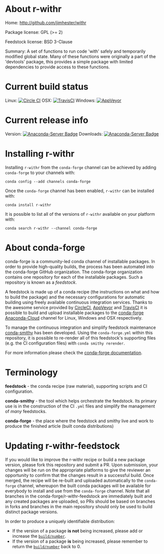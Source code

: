 About r-withr
=============

Home: http://github.com/jimhester/withr

Package license: GPL (>= 2)

Feedstock license: BSD 3-Clause

Summary: A set of functions to run code 'with' safely and temporarily modified global state. Many of these functions were originally a part of the 'devtools' package, this provides a simple package with limited dependencies to provide access to these functions.



Current build status
====================

Linux: [![Circle CI](https://circleci.com/gh/conda-forge/r-withr-feedstock.svg?style=shield)](https://circleci.com/gh/conda-forge/r-withr-feedstock)
OSX: [![TravisCI](https://travis-ci.org/conda-forge/r-withr-feedstock.svg?branch=master)](https://travis-ci.org/conda-forge/r-withr-feedstock)
Windows: [![AppVeyor](https://ci.appveyor.com/api/projects/status/github/conda-forge/r-withr-feedstock?svg=True)](https://ci.appveyor.com/project/conda-forge/r-withr-feedstock/branch/master)

Current release info
====================
Version: [![Anaconda-Server Badge](https://anaconda.org/conda-forge/r-withr/badges/version.svg)](https://anaconda.org/conda-forge/r-withr)
Downloads: [![Anaconda-Server Badge](https://anaconda.org/conda-forge/r-withr/badges/downloads.svg)](https://anaconda.org/conda-forge/r-withr)

Installing r-withr
==================

Installing `r-withr` from the `conda-forge` channel can be achieved by adding `conda-forge` to your channels with:

```
conda config --add channels conda-forge
```

Once the `conda-forge` channel has been enabled, `r-withr` can be installed with:

```
conda install r-withr
```

It is possible to list all of the versions of `r-withr` available on your platform with:

```
conda search r-withr --channel conda-forge
```


About conda-forge
=================

conda-forge is a community-led conda channel of installable packages.
In order to provide high-quality builds, the process has been automated into the
conda-forge GitHub organization. The conda-forge organization contains one repository
for each of the installable packages. Such a repository is known as a *feedstock*.

A feedstock is made up of a conda recipe (the instructions on what and how to build
the package) and the necessary configurations for automatic building using freely
available continuous integration services. Thanks to the awesome service provided by
[CircleCI](https://circleci.com/), [AppVeyor](http://www.appveyor.com/)
and [TravisCI](https://travis-ci.org/) it is possible to build and upload installable
packages to the [conda-forge](https://anaconda.org/conda-forge)
[Anaconda-Cloud](http://docs.anaconda.org/) channel for Linux, Windows and OSX respectively.

To manage the continuous integration and simplify feedstock maintenance
[conda-smithy](http://github.com/conda-forge/conda-smithy) has been developed.
Using the ``conda-forge.yml`` within this repository, it is possible to re-render all of
this feedstock's supporting files (e.g. the CI configuration files) with ``conda smithy rerender``.

For more information please check the [conda-forge documentation](https://conda-forge.org/docs/).

Terminology
===========

**feedstock** - the conda recipe (raw material), supporting scripts and CI configuration.

**conda-smithy** - the tool which helps orchestrate the feedstock.
                   Its primary use is in the construction of the CI ``.yml`` files
                   and simplify the management of *many* feedstocks.

**conda-forge** - the place where the feedstock and smithy live and work to
                  produce the finished article (built conda distributions)


Updating r-withr-feedstock
==========================

If you would like to improve the r-withr recipe or build a new
package version, please fork this repository and submit a PR. Upon submission,
your changes will be run on the appropriate platforms to give the reviewer an
opportunity to confirm that the changes result in a successful build. Once
merged, the recipe will be re-built and uploaded automatically to the
`conda-forge` channel, whereupon the built conda packages will be available for
everybody to install and use from the `conda-forge` channel.
Note that all branches in the conda-forge/r-withr-feedstock are
immediately built and any created packages are uploaded, so PRs should be based
on branches in forks and branches in the main repository should only be used to
build distinct package versions.

In order to produce a uniquely identifiable distribution:
 * If the version of a package **is not** being increased, please add or increase
   the [``build/number``](http://conda.pydata.org/docs/building/meta-yaml.html#build-number-and-string).
 * If the version of a package **is** being increased, please remember to return
   the [``build/number``](http://conda.pydata.org/docs/building/meta-yaml.html#build-number-and-string)
   back to 0.